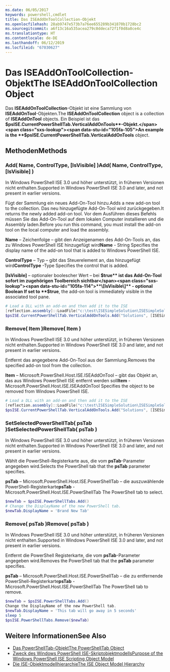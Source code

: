 ```yaml
---
ms.date: 06/05/2017
keywords: powershell,cmdlet
title: Das ISEAddOnToolCollection-Objekt
ms.openlocfilehash: 28ab9747e573b7a76ee655289b341870b1728bc2
ms.sourcegitcommit: a6f13c16a535acea279c0ddeca72f1f0d8a8ce4c
ms.translationtype: HT
ms.contentlocale: de-DE
ms.lasthandoff: 06/12/2019
ms.locfileid: "67030627"
---
```

# <a name="the-iseaddontoolcollection-object"></a><span data-ttu-id="105fa-103">Das ISEAddOnToolCollection-Objekt</span><span class="sxs-lookup"><span data-stu-id="105fa-103">The ISEAddOnToolCollection Object</span></span>

<span data-ttu-id="105fa-104">Das **ISEAddOnToolCollection**-Objekt ist eine Sammlung von **ISEAddOnTool**-Objekten.</span><span class="sxs-lookup"><span data-stu-id="105fa-104">The **ISEAddOnToolCollection** object is a collection of **ISEAddOnTool** objects.</span></span> <span data-ttu-id="105fa-105">Ein Beispiel ist das **$psISE.CurrentPowerShellTab.VerticalAddOnTools**-Objekt.</span><span class="sxs-lookup"><span data-stu-id="105fa-105">An example is the **$psISE.CurrentPowerShellTab.VerticalAddOnTools** object.</span></span>

## <a name="methods"></a><span data-ttu-id="105fa-106">Methoden</span><span class="sxs-lookup"><span data-stu-id="105fa-106">Methods</span></span>

### <a name="add-name-controltype-isvisible-"></a><span data-ttu-id="105fa-107">Add\( Name, ControlType, \[IsVisible\] \)</span><span class="sxs-lookup"><span data-stu-id="105fa-107">Add\( Name, ControlType, \[IsVisible\] \)</span></span>

<span data-ttu-id="105fa-108">In Windows PowerShell ISE 3.0 und höher unterstützt, in früheren Versionen nicht enthalten.</span><span class="sxs-lookup"><span data-stu-id="105fa-108">Supported in Windows PowerShell ISE 3.0 and later, and not present in earlier versions.</span></span>

<span data-ttu-id="105fa-109">Fügt der Sammlung ein neues Add-On-Tool hinzu.</span><span class="sxs-lookup"><span data-stu-id="105fa-109">Adds a new add-on tool to the collection.</span></span> <span data-ttu-id="105fa-110">Das neu hinzugefügte Add-On-Tool wird zurückgegeben.</span><span class="sxs-lookup"><span data-stu-id="105fa-110">It returns the newly added add-on tool.</span></span> <span data-ttu-id="105fa-111">Vor dem Ausführen dieses Befehls müssen Sie das Add-On-Tool auf dem lokalen Computer installieren und die Assembly laden.</span><span class="sxs-lookup"><span data-stu-id="105fa-111">Before you run this command, you must install the add-on tool on the local computer and load the assembly.</span></span>

<span data-ttu-id="105fa-112">**Name** – Zeichenfolge – gibt den Anzeigenamen des Add-On-Tools an, das zu Windows PowerShell ISE hinzugefügt wird</span><span class="sxs-lookup"><span data-stu-id="105fa-112">**Name** - String Specifies the display name of the add-on tool that is added to Windows PowerShell ISE.</span></span>

<span data-ttu-id="105fa-113">**ControlType** – Typ – gibt das Steuerelement an, das hinzugefügt wird</span><span class="sxs-lookup"><span data-stu-id="105fa-113">**ControlType** -Type Specifies the control that is added.</span></span>

<span data-ttu-id="105fa-114">**\[IsVisible\]** – optionaler boolescher Wert – bei **$true** ist das Add-On-Tool sofort im zugehörigen Toolbereich sichtbar</span><span class="sxs-lookup"><span data-stu-id="105fa-114">**\[IsVisible\]** - optional Boolean If set to **$true**, the add-on tool is immediately visible in the associated tool pane.</span></span>

```powershell
# Load a DLL with an add-on and then add it to the ISE
[reflection.assembly]::LoadFile("c:\test\ISESimpleSolution\ISESimpleSolution.dll")
$psISE.CurrentPowerShellTab.VerticalAddOnTools.Add("Solutions", [ISESimpleSolution.Solution], $true)
```

### <a name="remove-item-"></a><span data-ttu-id="105fa-115">Remove\( Item \)</span><span class="sxs-lookup"><span data-stu-id="105fa-115">Remove\( Item \)</span></span>

<span data-ttu-id="105fa-116">In Windows PowerShell ISE 3.0 und höher unterstützt, in früheren Versionen nicht enthalten.</span><span class="sxs-lookup"><span data-stu-id="105fa-116">Supported in Windows PowerShell ISE 3.0 and later, and not present in earlier versions.</span></span>

<span data-ttu-id="105fa-117">Entfernt das angegebene Add-On-Tool aus der Sammlung.</span><span class="sxs-lookup"><span data-stu-id="105fa-117">Removes the specified add-on tool from the collection.</span></span>

<span data-ttu-id="105fa-118">**Item** – Microsoft.PowerShell.Host.ISE.ISEAddOnTool – gibt das Objekt an, das aus Windows PowerShell ISE entfernt werden soll</span><span class="sxs-lookup"><span data-stu-id="105fa-118">**Item** - Microsoft.PowerShell.Host.ISE.ISEAddOnTool Specifies the object to be removed from Windows PowerShell ISE.</span></span>

```powershell
# Load a DLL with an add-on and then add it to the ISE
[reflection.assembly]::LoadFile("c:\test\ISESimpleSolution\ISESimpleSolution.dll")
$psISE.CurrentPowerShellTab.VerticalAddOnTools.Add("Solutions", [ISESimpleSolution.Solution], $true)
```

### <a name="setselectedpowershelltab-pstab-"></a><span data-ttu-id="105fa-119">SetSelectedPowerShellTab\( psTab \)</span><span class="sxs-lookup"><span data-stu-id="105fa-119">SetSelectedPowerShellTab\( psTab \)</span></span>

<span data-ttu-id="105fa-120">In Windows PowerShell ISE 3.0 und höher unterstützt, in früheren Versionen nicht enthalten.</span><span class="sxs-lookup"><span data-stu-id="105fa-120">Supported in Windows PowerShell ISE 3.0 and later, and not present in earlier versions.</span></span>

<span data-ttu-id="105fa-121">Wählt die PowerShell-Registerkarte aus, die vom **psTab**-Parameter angegeben wird.</span><span class="sxs-lookup"><span data-stu-id="105fa-121">Selects the PowerShell tab that the **psTab** parameter specifies.</span></span>

<span data-ttu-id="105fa-122">**psTab** – Microsoft.PowerShell.Host.ISE.PowerShellTab – die auszuwählende PowerShell-Registerkarte</span><span class="sxs-lookup"><span data-stu-id="105fa-122">**psTab** - Microsoft.PowerShell.Host.ISE.PowerShellTab The PowerShell tab to select.</span></span>

```powershell
$newTab = $psISE.PowerShellTabs.Add()
# Change the DisplayName of the new PowerShell tab.
$newTab.DisplayName = 'Brand New Tab'
```

### <a name="remove-pstab-"></a><span data-ttu-id="105fa-123">Remove\( psTab \)</span><span class="sxs-lookup"><span data-stu-id="105fa-123">Remove\( psTab \)</span></span>

<span data-ttu-id="105fa-124">In Windows PowerShell ISE 3.0 und höher unterstützt, in früheren Versionen nicht enthalten.</span><span class="sxs-lookup"><span data-stu-id="105fa-124">Supported in Windows PowerShell ISE 3.0 and later, and not present in earlier versions.</span></span>

<span data-ttu-id="105fa-125">Entfernt die PowerShell Registerkarte, die vom **psTab**-Parameter angegeben wird.</span><span class="sxs-lookup"><span data-stu-id="105fa-125">Removes the PowerShell tab that the **psTab** parameter specifies.</span></span>

<span data-ttu-id="105fa-126">**psTab** – Microsoft.PowerShell.Host.ISE.PowerShellTab – die zu entfernende PowerShell-Registerkarte</span><span class="sxs-lookup"><span data-stu-id="105fa-126">**psTab** - Microsoft.PowerShell.Host.ISE.PowerShellTab The PowerShell tab to remove.</span></span>

```powershell
$newTab = $psISE.PowerShellTabs.Add()
Change the DisplayName of the new PowerShell tab.
$newTab.DisplayName = 'This tab will go away in 5 seconds'
sleep 5
$psISE.PowerShellTabs.Remove($newTab)
```

## <a name="see-also"></a><span data-ttu-id="105fa-127">Weitere Informationen</span><span class="sxs-lookup"><span data-stu-id="105fa-127">See Also</span></span>

- [<span data-ttu-id="105fa-128">Das PowerShellTab-Objekt</span><span class="sxs-lookup"><span data-stu-id="105fa-128">The PowerShellTab Object</span></span>](The-PowerShellTab-Object.md)
- [<span data-ttu-id="105fa-129">Zweck des Windows PowerShell ISE-Skriptobjektmodells</span><span class="sxs-lookup"><span data-stu-id="105fa-129">Purpose of the Windows PowerShell ISE Scripting Object Model</span></span>](Purpose-of-the-Windows-PowerShell-ISE-Scripting-Object-Model.md)
- [<span data-ttu-id="105fa-130">Die ISE-Objektmodellhierarchie</span><span class="sxs-lookup"><span data-stu-id="105fa-130">The ISE Object Model Hierarchy</span></span>](The-ISE-Object-Model-Hierarchy.md)
